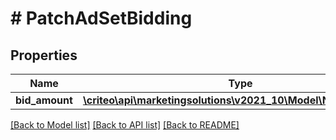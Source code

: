 # # PatchAdSetBidding

## Properties

Name | Type | Description | Notes
------------ | ------------- | ------------- | -------------
**bid_amount** | [**\criteo\api\marketingsolutions\v2021_10\Model\NillableDecimal**](NillableDecimal.md) |  | [optional]

[[Back to Model list]](../../README.md#models) [[Back to API list]](../../README.md#endpoints) [[Back to README]](../../README.md)
